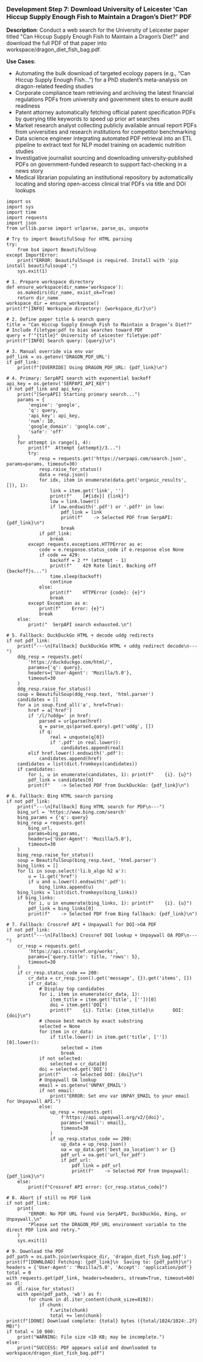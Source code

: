 ### Development Step 7: Download University of Leicester 'Can Hiccup Supply Enough Fish to Maintain a Dragon’s Diet?' PDF

**Description**: Conduct a web search for the University of Leicester paper titled "Can Hiccup Supply Enough Fish to Maintain a Dragon’s Diet?" and download the full PDF of that paper into workspace/dragon_diet_fish_bag.pdf.

**Use Cases**:
- Automating the bulk download of targeted ecology papers (e.g., “Can Hiccup Supply Enough Fish…”) for a PhD student’s meta-analysis on dragon-related feeding studies
- Corporate compliance team retrieving and archiving the latest financial regulations PDFs from university and government sites to ensure audit readiness
- Patent attorney automatically fetching official patent specification PDFs by querying title keywords to speed up prior art searches
- Market research analyst collecting publicly available annual report PDFs from universities and research institutions for competitor benchmarking
- Data science engineer integrating automated PDF retrieval into an ETL pipeline to extract text for NLP model training on academic nutrition studies
- Investigative journalist sourcing and downloading university-published PDFs on government-funded research to support fact-checking in a news story
- Medical librarian populating an institutional repository by automatically locating and storing open-access clinical trial PDFs via title and DOI lookups

```
import os
import sys
import time
import requests
import json
from urllib.parse import urlparse, parse_qs, unquote

# Try to import BeautifulSoup for HTML parsing
try:
    from bs4 import BeautifulSoup
except ImportError:
    print("ERROR: BeautifulSoup4 is required. Install with 'pip install beautifulsoup4'.")
    sys.exit(1)

# 1. Prepare workspace directory
def ensure_workspace(dir_name='workspace'):
    os.makedirs(dir_name, exist_ok=True)
    return dir_name
workspace_dir = ensure_workspace()
print(f"[INFO] Workspace directory: {workspace_dir}\n")

# 2. Define paper title & search query
title = "Can Hiccup Supply Enough Fish to Maintain a Dragon’s Diet?"
# Include filetype:pdf to bias searches toward PDF
query = f'"{title}" University of Leicester filetype:pdf'
print(f"[INFO] Search query: {query}\n")

# 3. Manual override via env var
pdf_link = os.getenv('DRAGON_PDF_URL')
if pdf_link:
    print(f"[OVERRIDE] Using DRAGON_PDF_URL: {pdf_link}\n")

# 4. Primary: SerpAPI search with exponential backoff
api_key = os.getenv('SERPAPI_API_KEY')
if not pdf_link and api_key:
    print("[SerpAPI] Starting primary search...")
    params = {
        'engine': 'google',
        'q': query,
        'api_key': api_key,
        'num': 10,
        'google_domain': 'google.com',
        'safe': 'off'
    }
    for attempt in range(1, 4):
        print(f"  Attempt {attempt}/3...")
        try:
            resp = requests.get('https://serpapi.com/search.json', params=params, timeout=30)
            resp.raise_for_status()
            data = resp.json()
            for idx, item in enumerate(data.get('organic_results', []), 1):
                link = item.get('link', '')
                print(f"    [#{idx}] {link}")
                low = link.lower()
                if low.endswith('.pdf') or '.pdf?' in low:
                    pdf_link = link
                    print(f"    -> Selected PDF from SerpAPI: {pdf_link}\n")
                    break
            if pdf_link:
                break
        except requests.exceptions.HTTPError as e:
            code = e.response.status_code if e.response else None
            if code == 429:
                backoff = 2 ** (attempt - 1)
                print(f"    429 Rate limit. Backing off {backoff}s...")
                time.sleep(backoff)
                continue
            else:
                print(f"    HTTPError {code}: {e}")
                break
        except Exception as e:
            print(f"    Error: {e}")
            break
    else:
        print("  SerpAPI search exhausted.\n")

# 5. Fallback: DuckDuckGo HTML + decode uddg redirects
if not pdf_link:
    print("---\n[Fallback] DuckDuckGo HTML + uddg redirect decode\n---")
    ddg_resp = requests.get(
        'https://duckduckgo.com/html/',
        params={'q': query},
        headers={'User-Agent': 'Mozilla/5.0'},
        timeout=30
    )
    ddg_resp.raise_for_status()
    soup = BeautifulSoup(ddg_resp.text, 'html.parser')
    candidates = []
    for a in soup.find_all('a', href=True):
        href = a['href']
        if '/l/?uddg=' in href:
            parsed = urlparse(href)
            q = parse_qs(parsed.query).get('uddg', [])
            if q:
                real = unquote(q[0])
                if '.pdf' in real.lower():
                    candidates.append(real)
        elif href.lower().endswith('.pdf'):
            candidates.append(href)
    candidates = list(dict.fromkeys(candidates))
    if candidates:
        for i, u in enumerate(candidates, 1): print(f"    {i}. {u}")
        pdf_link = candidates[0]
        print(f"    -> Selected PDF from DuckDuckGo: {pdf_link}\n")

# 6. Fallback: Bing HTML search parsing
if not pdf_link:
    print("---\n[Fallback] Bing HTML search for PDF\n---")
    bing_url = 'https://www.bing.com/search'
    bing_params = {'q': query}
    bing_resp = requests.get(
        bing_url,
        params=bing_params,
        headers={'User-Agent': 'Mozilla/5.0'},
        timeout=30
    )
    bing_resp.raise_for_status()
    soup = BeautifulSoup(bing_resp.text, 'html.parser')
    bing_links = []
    for li in soup.select('li.b_algo h2 a'):
        u = li.get('href')
        if u and u.lower().endswith('.pdf'):
            bing_links.append(u)
    bing_links = list(dict.fromkeys(bing_links))
    if bing_links:
        for i, u in enumerate(bing_links, 1): print(f"    {i}. {u}")
        pdf_link = bing_links[0]
        print(f"    -> Selected PDF from Bing fallback: {pdf_link}\n")

# 7. Fallback: Crossref API + Unpaywall for DOI->OA PDF
if not pdf_link:
    print("---\n[Fallback] Crossref DOI lookup + Unpaywall OA PDF\n---")
    cr_resp = requests.get(
        'https://api.crossref.org/works',
        params={'query.title': title, 'rows': 5},
        timeout=30
    )
    if cr_resp.status_code == 200:
        cr_data = cr_resp.json().get('message', {}).get('items', [])
        if cr_data:
            # Display top candidates
            for i, item in enumerate(cr_data, 1):
                item_title = item.get('title', [''])[0]
                doi = item.get('DOI')
                print(f"    {i}. Title: {item_title}\n       DOI: {doi}\n")
            # choose best match by exact substring
            selected = None
            for item in cr_data:
                if title.lower() in item.get('title', [''])[0].lower():
                    selected = item
                    break
            if not selected:
                selected = cr_data[0]
            doi = selected.get('DOI')
            print(f"    -> Selected DOI: {doi}\n")
            # Unpaywall OA lookup
            email = os.getenv('UNPAY_EMAIL')
            if not email:
                print("ERROR: Set env var UNPAY_EMAIL to your email for Unpaywall API.")
            else:
                up_resp = requests.get(
                    f'https://api.unpaywall.org/v2/{doi}',
                    params={'email': email},
                    timeout=30
                )
                if up_resp.status_code == 200:
                    up_data = up_resp.json()
                    oa = up_data.get('best_oa_location') or {}
                    pdf_url = oa.get('url_for_pdf')
                    if pdf_url:
                        pdf_link = pdf_url
                        print(f"    -> Selected PDF from Unpaywall: {pdf_link}\n")
    else:
        print(f"Crossref API error: {cr_resp.status_code}")

# 8. Abort if still no PDF link
if not pdf_link:
    print(
        "ERROR: No PDF URL found via SerpAPI, DuckDuckGo, Bing, or Unpaywall.\n"
        "Please set the DRAGON_PDF_URL environment variable to the direct PDF link and retry."
    )
    sys.exit(1)

# 9. Download the PDF
pdf_path = os.path.join(workspace_dir, 'dragon_diet_fish_bag.pdf')
print(f"[DOWNLOAD] Fetching: {pdf_link}\n  Saving to: {pdf_path}\n")
headers = {'User-Agent': 'Mozilla/5.0', 'Accept': 'application/pdf'}
total = 0
with requests.get(pdf_link, headers=headers, stream=True, timeout=60) as dl:
    dl.raise_for_status()
    with open(pdf_path, 'wb') as f:
        for chunk in dl.iter_content(chunk_size=8192):
            if chunk:
                f.write(chunk)
                total += len(chunk)
print(f"[DONE] Download complete: {total} bytes ({total/1024/1024:.2f} MB)")
if total < 10_000:
    print("WARNING: File size <10 KB; may be incomplete.")
else:
    print("SUCCESS: PDF appears valid and downloaded to workspace/dragon_diet_fish_bag.pdf")

```